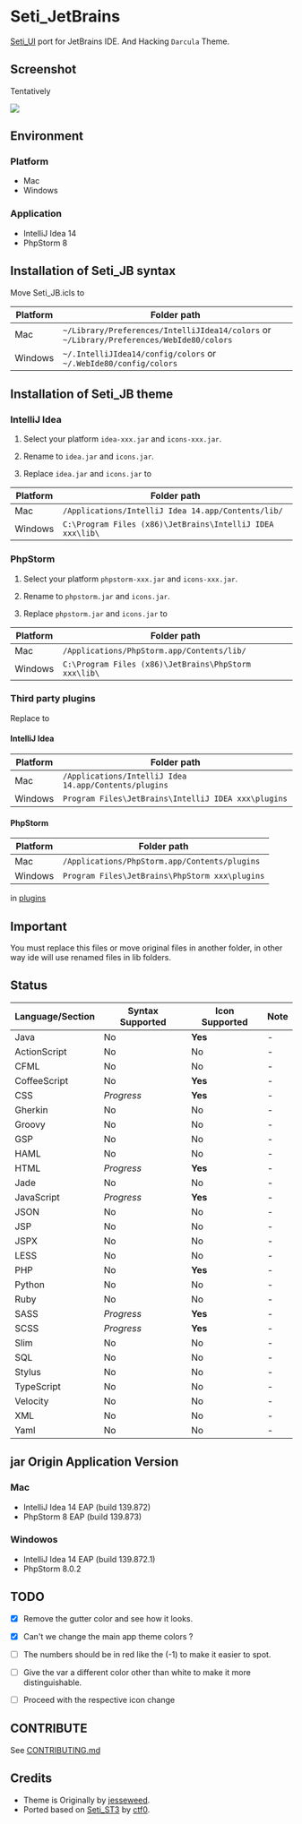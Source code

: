 Seti_JetBrains
==============

[Seti_UI](https://github.com/ctf0/Seti_ST3) port for JetBrains IDE.
And Hacking `Darcula` Theme.


## Screenshot
Tentatively

![](https://raw.githubusercontent.com/zchee/Seti_JetBrains/master/screenshot/all.png)


## Environment
### Platform
- Mac
- Windows

### Application
- IntelliJ Idea 14
- PhpStorm 8

## Installation of Seti_JB syntax

Move Seti_JB.icls to

| Platform | Folder path |
| -------- | ----------- |
Mac | `~/Library/Preferences/IntelliJIdea14/colors` or `~/Library/Preferences/WebIde80/colors`
Windows | `~/.IntelliJIdea14/config/colors` or `~/.WebIde80/config/colors`


## Installation of Seti_JB theme

### IntelliJ Idea
1. Select your platform `idea-xxx.jar` and `icons-xxx.jar`.

2. Rename to `idea.jar` and `icons.jar`.

3. Replace `idea.jar` and `icons.jar` to

| Platform | Folder path |
| -------- | ----------- |
Mac | `/Applications/IntelliJ Idea 14.app/Contents/lib/`
Windows | `C:\Program Files (x86)\JetBrains\IntelliJ IDEA xxx\lib\`

### PhpStorm
1. Select your platform `phpstorm-xxx.jar` and `icons-xxx.jar`.

2. Rename to `phpstorm.jar` and `icons.jar`.

3. Replace `phpstorm.jar` and `icons.jar` to

| Platform | Folder path |
| -------- | ----------- |
Mac | `/Applications/PhpStorm.app/Contents/lib/`
Windows | `C:\Program Files (x86)\JetBrains\PhpStorm xxx\lib\`

### Third party plugins
Replace to

#### IntelliJ Idea

| Platform | Folder path |
| -------- | ----------- |
Mac | `/Applications/IntelliJ Idea 14.app/Contents/plugins`
Windows | `Program Files\JetBrains\IntelliJ IDEA xxx\plugins`

#### PhpStorm
| Platform | Folder path |
| -------- | ----------- |
Mac | `/Applications/PhpStorm.app/Contents/plugins`
Windows | `Program Files\JetBrains\PhpStorm xxx\plugins`

in [plugins](https://github.com/zchee/Seti_JetBrains/tree/master/plugins)

## Important
You must replace this files or move original files in another folder, in other way ide will use renamed files in lib folders.

## Status
| Language/Section | Syntax Supported | Icon Supported | Note |
|---|---|---|---|
Java | No | **Yes** | -
ActionScript | No | No | -
CFML | No | No | -
CoffeeScript | No | **Yes** | -
CSS | *Progress* | **Yes** | -
Gherkin| No | No | -
Groovy | No | No | -
GSP | No | No | -
HAML | No | No | -
HTML | *Progress* | **Yes** | -
Jade | No | No | -
JavaScript | *Progress* | **Yes** | -
JSON | No | No | -
JSP| No | No | -
JSPX | No | No | -
LESS | No | No | -
PHP | No | **Yes** | -
Python | No | No | -
Ruby | No | No | -
SASS | *Progress* | **Yes** | -
SCSS | *Progress* | **Yes** | -
Slim | No | No | -
SQL | No | No | -
Stylus | No | No | -
TypeScript | No | No | -
Velocity | No | No | -
XML | No | No | -
Yaml | No | No | -


## jar Origin Application Version
### Mac
- IntelliJ Idea 14 EAP (build 139.872)
- PhpStorm 8 EAP (build 139.873)

### Windowos
- IntelliJ Idea 14 EAP (build 139.872.1)
- PhpStorm 8.0.2


## TODO
- [x] Remove the gutter color and see how it looks.
- [x] Can't we change the main app theme colors ?
- [ ] The numbers should be in red like the (-1) to make it easier to spot.
- [ ] Give the var a different color other than white to make it more distinguishable.
- [ ] Proceed with the respective icon change


## CONTRIBUTE
See [CONTRIBUTING.md](https://github.com/zchee/Seti_JetBrains/blob/master/CONTRIBUTING.md)


## Credits

- Theme is Originally by [jesseweed](https://github.com/jesseweed/seti-ui).
- Ported based on [Seti_ST3](https://github.com/ctf0/Seti_ST3) by [ctf0](https://github.com/ctf0/).
